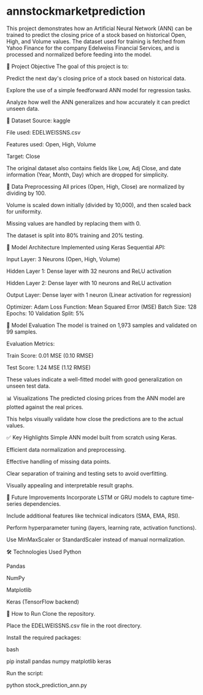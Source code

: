# annstockmarketprediction
This project demonstrates how an Artificial Neural Network (ANN) can be trained to predict the closing price of a stock based on historical Open, High, and Volume values. The dataset used for training is fetched from Yahoo Finance for the company Edelweiss Financial Services, and is processed and normalized before feeding into the model.

🧠 Project Objective
The goal of this project is to:

Predict the next day's closing price of a stock based on historical data.

Explore the use of a simple feedforward ANN model for regression tasks.

Analyze how well the ANN generalizes and how accurately it can predict unseen data.

📂 Dataset
Source: kaggle

File used: EDELWEISSNS.csv

Features used: Open, High, Volume

Target: Close

The original dataset also contains fields like Low, Adj Close, and date information (Year, Month, Day) which are dropped for simplicity.

🔧 Data Preprocessing
All prices (Open, High, Close) are normalized by dividing by 100.

Volume is scaled down initially (divided by 10,000), and then scaled back for uniformity.

Missing values are handled by replacing them with 0.

The dataset is split into 80% training and 20% testing.

🧮 Model Architecture
Implemented using Keras Sequential API:

Input Layer: 3 Neurons (Open, High, Volume)

Hidden Layer 1: Dense layer with 32 neurons and ReLU activation

Hidden Layer 2: Dense layer with 10 neurons and ReLU activation

Output Layer: Dense layer with 1 neuron (Linear activation for regression)

Optimizer: Adam
Loss Function: Mean Squared Error (MSE)
Batch Size: 128
Epochs: 10
Validation Split: 5%

🧪 Model Evaluation
The model is trained on 1,973 samples and validated on 99 samples.

Evaluation Metrics:

Train Score: 0.01 MSE (0.10 RMSE)

Test Score: 1.24 MSE (1.12 RMSE)

These values indicate a well-fitted model with good generalization on unseen test data.

📊 Visualizations
The predicted closing prices from the ANN model are plotted against the real prices.

This helps visually validate how close the predictions are to the actual values.



✅ Key Highlights
Simple ANN model built from scratch using Keras.

Efficient data normalization and preprocessing.

Effective handling of missing data points.

Clear separation of training and testing sets to avoid overfitting.

Visually appealing and interpretable result graphs.

🚀 Future Improvements
Incorporate LSTM or GRU models to capture time-series dependencies.

Include additional features like technical indicators (SMA, EMA, RSI).

Perform hyperparameter tuning (layers, learning rate, activation functions).

Use MinMaxScaler or StandardScaler instead of manual normalization.

🛠 Technologies Used
Python

Pandas

NumPy

Matplotlib

Keras (TensorFlow backend)

📁 How to Run
Clone the repository.

Place the EDELWEISSNS.csv file in the root directory.

Install the required packages:

bash

pip install pandas numpy matplotlib keras

Run the script:

python stock_prediction_ann.py
